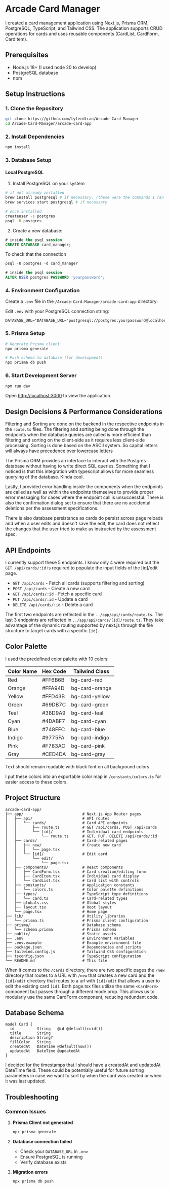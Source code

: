 # Arcade Card Manager

I created a card management application using Next.js, Prisma ORM, PostgreSQL, TypeScript, and Tailwind CSS. The application supports CRUD operations for cards and uses reusable components (CardList, CardForm, CardItem).  

## Prerequisites

- Node.js 18+ (I used node 20 to develop)
- PostgreSQL database
- npm 

## Setup Instructions

### 1. Clone the Repository

```bash
git clone https://github.com/tylerdtran/Arcade-Card-Manager
cd Arcade-Card-Manager/arcade-card-app
```

### 2. Install Dependencies

```bash
npm install
```

### 3. Database Setup

#### Local PostgreSQL


1. Install PostgreSQL on your system
```bash
# if not already installed
brew install postgresql # if necessary, (these were the commands I ran to setup)
brew services start postgresql # if necessary

# once installed 
createuser -s postgres
psql -U postgres
```
2. Create a new database:
```sql
# inside the psql session
CREATE DATABASE card_manager;
```
To check that the connection
```sql
psql -U postgres -d card_manager

# inside the psql session
ALTER USER postgres PASSWORD 'yourpassword';
```
### 4. Environment Configuration

Create a `.env` file in the `/Arcade-Card-Manager/arcade-card-app` directory:

Edit `.env` with your PostgreSQL connection string:
```env
DATABASE_URL="DATABASE_URL="postgresql://postgres:yourpassword@localhost:5432/card_manager""
```

### 5. Prisma Setup

```bash
# Generate Prisma client
npx prisma generate

# Push schema to database (for development)
npx prisma db push
```

### 6. Start Development Server

```bash
npm run dev
```

Open [http://localhost:3000](http://localhost:3000) to view the application.

## Design Decisions & Performance Considerations
Filtering and Sorting are done on the backend in the respective endpoints in the `route.ts` files. The filtering and sorting being done through the endpoints when the database queries are called is more efficient than filtering and sorting on the client-side as it requires less client-side processing. Sorting is done based on the ASCII system. So capital letters will always have precedence over lowercase letters 

The Prisma ORM provides an interface to interact with the Postgres database without having to write direct SQL queries. Something that I noticed is that this integration with typescript allows for more seamless querying of the database. Kinda cool. 

Lastly, I provided error handling inside the components when the endpoints are called as well as within the endpoints themselves to provide proper error messaging for cases where the endpoint call is unsuccessful. There is also the confirmation dialog set to ensure that there are no accidental deletions per the assessment specifications.

There is also database persistance as cards do persist across page reloads and when a user edits and doesn't save the edit, the card does not reflect the changes that the user tried to make as instructed by the assessment spec. 


## API Endpoints

I currently support these 5 endpoints. I know only 4 were required but the `GET /api/cards/:id` is required to populate the input fields of the [id]/edit page. 

- `GET /api/cards` - Fetch all cards (supports filtering and sorting)
- `POST /api/cards` - Create a new card
- `GET /api/cards/:id` - Fetch a specific card
- `PUT /api/cards/:id` - Update a card
- `DELETE /api/cards/:id` - Delete a card

The first two endpoints are reflected in the `../app/api/cards/route.ts`. The last 3 endpoints are reflected in `../app/api/cards/[id]/route.ts`. They take advantage of the dynamic routing supported by next.js through the file structure to target cards with a specific `[id]`.  

## Color Palette

I used the predefined color palette with 10 colors:

| Color Name | Hex Code | Tailwind Class |
|------------|----------|----------------|
| Red        | #FF6B6B  | bg-card-red    |
| Orange     | #FFA94D  | bg-card-orange |
| Yellow     | #FFD43B  | bg-card-yellow |
| Green      | #69DB7C  | bg-card-green  |
| Teal       | #38D9A9  | bg-card-teal   |
| Cyan       | #4DABF7  | bg-card-cyan   |
| Blue       | #748FFC  | bg-card-blue   |
| Indigo     | #9775FA  | bg-card-indigo |
| Pink       | #F783AC  | bg-card-pink   |
| Gray       | #CED4DA  | bg-card-gray   |

Text should remain readable with black font on all background colors.

I put these colors into an exportable color map in `/constants/colors.ts` for easier access to these colors. 

## Project Structure

```
arcade-card-app/
├── app/                          # Next.js App Router pages
│   ├── api/                      # API routes
│   │   └── cards/                # Card API endpoints
│   │       ├── route.ts          # GET /api/cards, POST /api/cards
│   │       └── [id]/             # Individual card endpoints
│   │           └── route.ts      # GET, PUT, DELETE /api/cards/:id
│   ├── cards/                    # Card-related pages
│   │   ├── new/                  # Create new card
│   │   │   └── page.tsx
│   │   └── [id]/                 # Edit card
│   │       └── edit/
│   │           └── page.tsx
│   ├── components/               # React components
│   │   ├── CardForm.tsx          # Card creation/editing form
│   │   ├── CardItem.tsx          # Individual card display
│   │   └── CardList.tsx          # Card list with controls
│   ├── constants/                # Application constants
│   │   └── colors.ts             # Color palette definitions
│   ├── types/                    # TypeScript type definitions
│   │   └── card.ts               # Card-related types
│   ├── globals.css               # Global styles
│   ├── layout.tsx                # Root layout
│   └── page.tsx                  # Home page
├── lib/                          # Utility libraries
│   └── prisma.ts                 # Prisma client configuration
├── prisma/                       # Database schema
│   └── schema.prisma             # Prisma schema
├── public/                       # Static assets
├── .env                          # Environment variables
├── .env.example                  # Example environment file
├── package.json                  # Dependencies and scripts
├── tailwind.config.js            # Tailwind CSS configuration
├── tsconfig.json                 # TypeScript configuration
└── README.md                     # This file
```

When it comes to the `/cards` directory, there are two specific pages the `/new` directory that routes to a URL with `/new` that creates a new card and the `[id]/edit` directory that routes to a url with `[id]/edit` that allows a user to edit the existing card `[id]`. Both page.tsx files utilize the same `<CardForm>` component but passes through a different mode prop. This allows us to modularly use the same CardForm component, reducing redundant code. 

## Database Schema

```prisma
model Card {
  id          String   @id @default(cuid())
  title       String
  description String?
  fillColor   String
  createdAt   DateTime @default(now())
  updatedAt   DateTime @updatedAt
}
```
I decided for the timestamps that I should have a createdAt and updatedAt DateTime field. These could be potentially useful for future sorting parameters in case we want to sort by when the card was created or when it was last updated. 

## Troubleshooting

### Common Issues

1. **Prisma Client not generated**
   ```bash
   npx prisma generate
   ```

2. **Database connection failed**
   - Check your `DATABASE_URL` in `.env`
   - Ensure PostgreSQL is running
   - Verify database exists

3. **Migration errors**
   ```bash
   npx prisma db push
   ```

